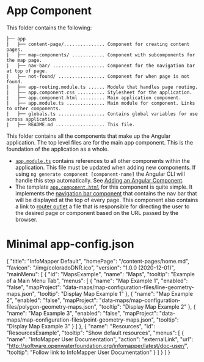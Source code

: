 # App Component #

This folder contains the following:

```
├── app
|   ├── content-page/............... Component for creating content pages.
|   ├── map-components/ ............ Component with subcomponents for the map page.
|   ├── nav-bar/ ................... Component for the navigation bar at top of page.
|   ├── not-found/ ................. Component for when page is not found.
|   ├── app-routing.module.ts ...... Module that handles page routing.
|   ├── app.component.css .......... Stylesheet for the application.
|   ├── app.component.html ......... Main application component.
|   ├── app.module.ts .............. Main module for component. Links to other components. 
|   ├── globals.ts ................. Contains global variables for use across application
|   ├── README.md .................. This file.
```

This folder contains all the components that make up the Angular application. The top level files are for the main app component. This is the foundation of the application as a whole. 

* [`app.module.ts`](./app.module.ts) contains references to all other components within the application. This file must be updated when adding new components. If using `ng generate component [component-name]` the Angular CLI will handle this step automatically. See [Adding an Angular Component](../../README.md/#adding-an-angular-component). 
* The template [`app.component.html`](./app.component.html) for this component is quite simple. It implements the [navigation bar component](./nav-bar/README.md) that contains the nav bar that will be displayed at the top of every page. This component also contains a link to [router outlet](./app-routing.module.ts) a file that is responsible for directing the user to the desired page or component based on the URL passed by the browser.

# Minimal app-config.json #

{
  "title": "InfoMapper Default",
  "homePage": "/content-pages/home.md",
  "favicon": "/img/coloradoDNR.ico",
  "version": "1.0.0 (2020-12-01)",
  "mainMenu": [
    {
      "id": "MapsExample",
      "name": "Maps",
      "tooltip": "Example of a Main Menu Tab",
      "menus": [
        {
          "name": "Map Example 1",
          "enabled": "false",
          "mapProject": "data-maps/map-configuration-files/line-geometry-maps.json",
          "tooltip": "Display Map Example 1"
        },
        {
          "name": "Map Example 2",
          "enabled": "false",
          "mapProject": "data-maps/map-configuration-files/polygon-geometry-maps.json",
          "tooltip": "Display Map Example 2"
        },
        {
          "name": "Map Example 3",
          "enabled": "false",
          "mapProject": "data-maps/map-configuration-files/point-geometry-maps.json",
          "tooltip": "Display Map Example 3"
        }
      ]
    },
    {
      "name": "Resources",
      "id": "ResourcesExample",
      "tooltip": "Show default resources",
      "menus": [
        {
          "name": "InfoMapper User Documentation",
          "action": "externalLink",
          "url": "http://software.openwaterfoundation.org/infomapper/latest/doc-user/",
          "tooltip": "Follow link to InfoMapper User Documentation"
        }
      ]
    }
  ]
}